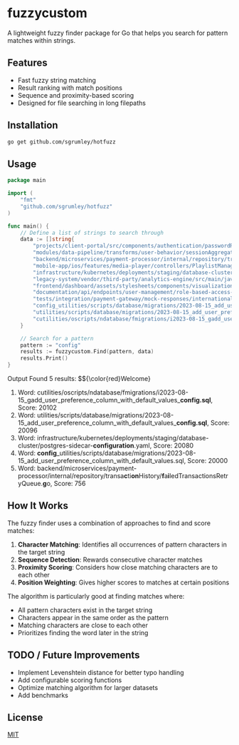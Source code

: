 # fuzzycustom

A lightweight fuzzy finder package for Go that helps you search for pattern matches within strings.

## Features

- Fast fuzzy string matching
- Result ranking with match positions
- Sequence and proximity-based scoring
- Designed for file searching in long filepaths

## Installation

```bash
go get github.com/sgrumley/hotfuzz
```

## Usage

```go
package main

import (
	"fmt"
	"github.com/sgrumley/hotfuzz"
)

func main() {
	// Define a list of strings to search through
	data := []string{
		"projects/client-portal/src/components/authentication/passwordReset/PasswordResetConfirmation.jsx",
		"modules/data-pipeline/transforms/user-behavior/sessionAggregation/dailyActiveUsersCalculator.py",
		"backend/microservices/payment-processor/internal/repository/transactionHistory/failedTransactionsRetryQueue.go",
		"mobile-app/ios/features/media-player/controllers/PlaylistManagementViewController.swift",
		"infrastructure/kubernetes/deployments/staging/database-cluster/postgres-sidecar-configuration.yaml",
		"legacy-system/vendor/third-party/analytics-engine/src/main/java/com/example/reporting/WeeklyUserActivityReportGenerator.java",
		"frontend/dashboard/assets/stylesheets/components/visualization/interactive-charts/heatMapColorPalette.scss",
		"documentation/api/endpoints/user-management/role-based-access-control/permissionMatrixDefinition.md",
		"tests/integration/payment-gateway/mock-responses/international-transactions/currency-conversion-with-fees.json",
		"config_utilities/scripts/database/migrations/2023-08-15_add_user_preference_column_with_default_values.sql",
		"utilities/scripts/database/migrations/2023-08-15_add_user_preference_column_with_default_values_config.sql",
		"cutilities/oscripts/ndatabase/fmigrations/i2023-08-15_gadd_user_preference_column_with_default_values_config.sql",
	}

	// Search for a pattern
	pattern := "config"
	results := fuzzycustom.Find(pattern, data)
    results.Print()
}

```

Output
Found 5 results:
$${\color{red}Welcome}
1. Word: cutilities/oscripts/ndatabase/fmigrations/i2023-08-15_gadd_user_preference_column_with_default_values_**config.sql**, Score: 20102
2. Word: utilities/scripts/database/migrations/2023-08-15_add_user_preference_column_with_default_values_**config.sql**, Score: 20096
3. Word: infrastructure/kubernetes/deployments/staging/database-cluster/postgres-sidecar-**configuration**.yaml, Score: 20080
4. Word: **config**_utilities/scripts/database/migrations/2023-08-15_add_user_preference_column_with_default_values.sql, Score: 20000
5. Word: backend/microservices/payment-processor/internal/repository/transa**c**ti**on**History/**f**a**i**ledTransactionsRetryQueue.**g**o, Score: 756


## How It Works

The fuzzy finder uses a combination of approaches to find and score matches:

1. **Character Matching**: Identifies all occurrences of pattern characters in the target string
2. **Sequence Detection**: Rewards consecutive character matches
3. **Proximity Scoring**: Considers how close matching characters are to each other
4. **Position Weighting**: Gives higher scores to matches at certain positions

The algorithm is particularly good at finding matches where:
- All pattern characters exist in the target string
- Characters appear in the same order as the pattern
- Matching characters are close to each other
- Prioritizes finding the word later in the string

## TODO / Future Improvements

- Implement Levenshtein distance for better typo handling
- Add configurable scoring functions
- Optimize matching algorithm for larger datasets
- Add benchmarks

## License

[MIT](LICENSE)
